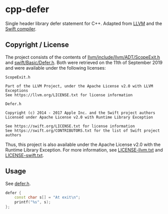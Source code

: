 # cpp-defer
Single header library defer statement for C++. Adapted from [LLVM](https://github.com/llvm/llvm-project) and the [Swift compiler](https://github.com/apple/swift).

## Copyright / License

The project consists of the contents of [llvm/include/llvm/ADT/ScopeExit.h](https://github.com/llvm/llvm-project/blob/master/llvm/include/llvm/ADT/ScopeExit.h) and [swift/Basic/Defer.h](https://github.com/apple/swift/blob/master/include/swift/Basic/Defer.h). Both were retrieved on the 11th of September 2019 and were available under the following licenses:

```
ScopeExit.h

Part of the LLVM Project, under the Apache License v2.0 with LLVM Exceptions
See https://llvm.org/LICENSE.txt for license information
```

```
Defer.h

Copyright (c) 2014 - 2017 Apple Inc. and the Swift project authors
Licensed under Apache License v2.0 with Runtime Library Exception

See https://swift.org/LICENSE.txt for license information
See https://swift.org/CONTRIBUTORS.txt for the list of Swift project authors
```

Thus, this project is also available under the Apache License v2.0 with the Runtime Library Exception. For more information, see [LICENSE-llvm.txt](https://github.com/Longhanks/cpp-defer/blob/master/LICENSE-llvm.txt) and [LICENSE-swift.txt](https://github.com/Longhanks/cpp-defer/blob/master/LICENSE-swift.txt).

## Usage

See [defer.h](https://github.com/Longhanks/cpp-defer/blob/master/defer.h).

```c++
defer {
    const char s[] = "At exit\n";
    printf("%s", s);
};
```
